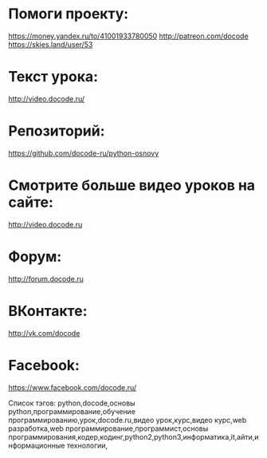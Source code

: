 # Помоги проекту:
https://money.yandex.ru/to/41001933780050
http://patreon.com/docode
https://skies.land/user/53


# Текст урока:
http://video.docode.ru/

# Репозиторий:
https://github.com/docode-ru/python-osnovy

# Смотрите больше видео уроков на сайте:
http://video.docode.ru

# Форум:
http://forum.docode.ru

# ВКонтакте:
http://vk.com/docode

# Facebook:
https://www.facebook.com/docode.ru/



Список тэгов:
python,docode,основы python,программирование,обучение программированию,урок,docode.ru,видео урок,курс,видео курс,web разработка,web программирование,программист,основы программирования,кодер,кодинг,python2,python3,информатика,it,айти,информационные технологии,
